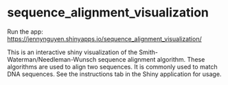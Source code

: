 # sequence_alignment_visualization
Run the app: 
https://jennynguyen.shinyapps.io/sequence_alignment_visualization/

This is an interactive shiny visualization of the Smith-Waterman/Needleman-Wunsch sequence alignment algorithm. These algorithms are used to align two sequences. It is commonly used to match DNA sequences. See the instructions tab in the Shiny application for usage.
